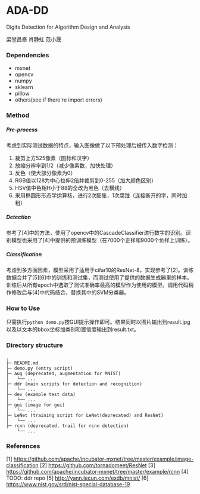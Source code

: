 # ADA-DD
Digits Detection for Algorithm Design and Analysis

梁堃昌泰
肖静虹
范小晟

### Dependencies
- mxnet
- opencv
- numpy
- sklearn
- pillow
- others(see if there're import errors)

### Method
##### Pre-process
考虑到实际测试数据的特点，输入图像做了以下预处理后被传入数字检测：
1. 裁剪上方525像素（图标和汉字）
2. 放缩分辨率到1/2（减少像素数，加快处理）
3. 反色（使大部分像素为0）
4. RGB值以128为中心拉伸2倍并裁剪到0-255（加大颜色区别）
5. HSV值中色相H小于88的全改为黑色（去横线）
6. 采用椭圆形形态学运算核，进行2次膨胀，1次腐蚀（连接断开的字，同时加粗）

##### Detection
参考了[4]中的方法，使用了opencv中的CascadeClassifier进行数字的识别。识别模型也采用了[4]中提供的预训练模型（在7000个正样和9000个负样上训练）。  

##### Classification
考虑到多方面因素，模型采用了适用于cifar10的ResNet-8，实现参考了[2]。训练数据合并了[5][6]中的训练和测试集，而测试使用了提供的数据生成器里的样本。训练后从所有epoch中选取了测试准确率最高的模型作为使用的模型。调用代码稍作修改后与[4]中代码结合，替换其中的SVM分类器。

### How to Use
只需执行`python demo.py`按GUI提示操作即可。结果同时以图片输出到result.jpg以及以文本的bbox坐标加类别和置信度输出到result.txt。

### Directory structure
```
.
├─ README.md
├─ demo.py (entry script)
├─ aug (deprecated, augmentation for MNIST)
│   └── ...
├─ ddr (main scripts for detection and recognition)
│   └── ...
├─ dev (example test data)
│   └── ...
├─ gui (image for gui)
│   └── ...
├─ LeNet (training script for LeNet(deprecated) and ResNet)
│   └── ...
├─ rcnn (deprecated, trail for rcnn detection)
    └── ...
```

### References
[1] https://github.com/apache/incubator-mxnet/tree/master/example/image-classification
[2] https://github.com/tornadomeet/ResNet
[3] https://github.com/apache/incubator-mxnet/tree/master/example/rcnn
[4] TODO: ddr repo
[5] http://yann.lecun.com/exdb/mnist/
[6] https://www.nist.gov/srd/nist-special-database-19